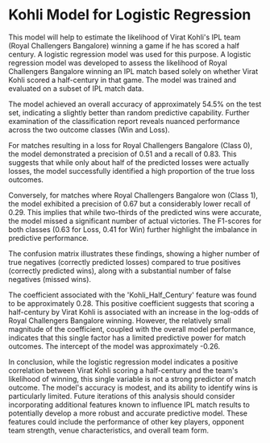 # Kohli Model for Logistic Regression
This model will help to estimate the likelihood of Virat Kohli's IPL team (Royal Challengers Bangalore) winning a game if he has scored a half century. A logistic regression model was used for this purpose.
A logistic regression model was developed to assess the likelihood of Royal Challengers Bangalore winning an IPL match based solely on whether Virat Kohli scored a half-century in that game. The model was trained and evaluated on a subset of IPL match data.

The model achieved an overall accuracy of approximately 54.5% on the test set, indicating a slightly better than random predictive capability. Further examination of the classification report reveals nuanced performance across the two outcome classes (Win and Loss).

For matches resulting in a loss for Royal Challengers Bangalore (Class 0), the model demonstrated a precision of 0.51 and a recall of 0.83. This suggests that while only about half of the predicted losses were actually losses, the model successfully identified a high proportion of the true loss outcomes.

Conversely, for matches where Royal Challengers Bangalore won (Class 1), the model exhibited a precision of 0.67 but a considerably lower recall of 0.29. This implies that while two-thirds of the predicted wins were accurate, the model missed a significant number of actual victories. The F1-scores for both classes (0.63 for Loss, 0.41 for Win) further highlight the imbalance in predictive performance.

The confusion matrix illustrates these findings, showing a higher number of true negatives (correctly predicted losses) compared to true positives (correctly predicted wins), along with a substantial number of false negatives (missed wins).

The coefficient associated with the 'Kohli_Half_Century' feature was found to be approximately 0.28. This positive coefficient suggests that scoring a half-century by Virat Kohli is associated with an increase in the log-odds of Royal Challengers Bangalore winning. However, the relatively small magnitude of the coefficient, coupled with the overall model performance, indicates that this single factor has a limited predictive power for match outcomes. The intercept of the model was approximately -0.26.

In conclusion, while the logistic regression model indicates a positive correlation between Virat Kohli scoring a half-century and the team's likelihood of winning, this single variable is not a strong predictor of match outcome. The model's accuracy is modest, and its ability to identify wins is particularly limited. Future iterations of this analysis should consider incorporating additional features known to influence IPL match results to potentially develop a more robust and accurate predictive model. These features could include the performance of other key players, opponent team strength, venue characteristics, and overall team form.
